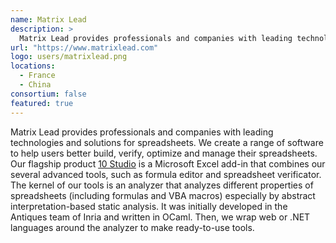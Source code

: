 ```yaml
---
name: Matrix Lead
description: > 
  Matrix Lead provides professionals and companies with leading technologies and solutions for spreadsheets. 
url: "https://www.matrixlead.com"
logo: users/matrixlead.png
locations: 
  - France
  - China
consortium: false
featured: true
---
```


Matrix Lead provides professionals and companies with leading technologies and solutions for spreadsheets. We create a range of software to help users better build, verify, optimize and manage their spreadsheets. Our flagship product [10 Studio](https://www.10studio.tech) is a Microsoft Excel add-in that combines our several advanced tools, such as formula editor and spreadsheet verificator. The kernel of our tools is an analyzer that analyzes different properties of spreadsheets (including formulas and VBA macros) especially by abstract interpretation-based static analysis. It was initially developed in the Antiques team of Inria and written in OCaml. Then, we wrap web or .NET languages around the analyzer to make ready-to-use tools.
